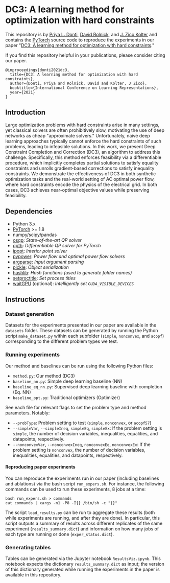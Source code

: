 # DC3: A learning method for optimization with hard constraints

This repository is by 
[Priya L. Donti](https://www.priyadonti.com),
[David Rolnick](https://davidrolnick.com/),
and [J. Zico Kolter](https://zicokolter.com)
and contains the [PyTorch](https://pytorch.org) source code to
reproduce the experiments in our paper
"[DC3: A learning method for optimization with hard constraints](https://openreview.net/forum?id=V1ZHVxJ6dSS)."

If you find this repository helpful in your publications,
please consider citing our paper.

```
@inproceedings{donti2021dc3,
  title={DC3: A learning method for optimization with hard constraints},
  author={Donti, Priya and Rolnick, David and Kolter, J Zico},
  booktitle={International Conference on Learning Representations},
  year={2021}
}
```

## Introduction

Large optimization problems with hard constraints arise in many settings, yet classical solvers are often prohibitively slow, motivating the use of deep networks as cheap "approximate solvers." Unfortunately, naive deep learning approaches typically cannot enforce the hard constraints of such problems, leading to infeasible solutions. In this work, we present Deep Constraint Completion and Correction (DC3), an algorithm to address this challenge. Specifically, this method enforces feasibility via a differentiable procedure, which implicitly completes partial solutions to satisfy equality constraints and unrolls gradient-based corrections to satisfy inequality constraints. We demonstrate the effectiveness of DC3 in both synthetic optimization tasks and the real-world setting of AC optimal power flow, where hard constraints encode the physics of the electrical grid. In both cases, DC3 achieves near-optimal objective values while preserving feasibility.

## Dependencies

+ Python 3.x
+ [PyTorch](https://pytorch.org) >= 1.8
+ numpy/scipy/pandas
+ [osqp](https://osqp.org/): *State-of-the-art QP solver*
+ [qpth](https://github.com/locuslab/qpth): *Differentiable QP solver for PyTorch*
+ [ipopt](https://coin-or.github.io/Ipopt/): *Interior point solver*
+ [pypower](https://pypi.org/project/PYPOWER/): *Power flow and optimal power flow solvers*
+ [argparse](https://docs.python.org/3/library/argparse.html): *Input argument parsing*
+ [pickle](https://docs.python.org/3/library/pickle.html): *Object serialization*
+ [hashlib](https://docs.python.org/3/library/hashlib.html): *Hash functions (used to generate folder names)*
+ [setproctitle](https://pypi.org/project/setproctitle/): *Set process titles*
+ [waitGPU](https://github.com/riceric22/waitGPU) (optional): *Intelligently set `CUDA_VISIBLE_DEVICES`*


## Instructions

### Dataset generation

Datasets for the experiments presented in our paper are available in the `datasets` folder. These datasets can be generated by running the Python script `make_dataset.py` within each subfolder (`simple`, `nonconvex`, and `acopf`) corresponding to the different problem types we test.

### Running experiments

Our method and baselines can be run using the following Python files:
+ `method.py`: Our method (DC3)
+ `baseline_nn.py`: Simple deep learning baseline (NN)
+ `baseline_eq_nn.py`: Supervised deep learning baseline with completion (Eq. NN)
+ `baseline_opt.py`: Traditional optimizers (Optimizer)

See each file for relevant flags to set the problem type and method parameters. Notably:
+ `--probType`: Problem setting to test (`simple`, `nonconvex`, or `acopf57`)
+ `--simpleVar`, `--simpleIneq`, `simpleEq`, `simpleEx`: If the problem setting is `simple`, the number of decision variables, inequalities, equalities, and datapoints, respectively.
+ `--nonconvexVar`, `--nonconvexIneq`, `nonconvexEq`, `nonconvexEx`: If the problem setting is `nonconvex`, the number of decision variables, inequalities, equalities, and datapoints, respectively.

#### Reproducing paper experiments

You can reproduce the experiments run in our paper (including baselines and ablations) via the bash script `run_expers.sh`. For instance, the following commands can be used to run these experiments, 8 jobs at a time:
```
bash run_expers.sh > commands
cat commands | xargs -n1 -P8 -I{} /bin/sh -c "{}"
```

The script `load_results.py` can be run to aggregate these results (both while experiments are running, and after they are done). In particular, this script outputs a summary of results across different replicates of the same experiment (`results_summary.dict`) and information on how many jobs of each type are running or done (`exper_status.dict`).

### Generating tables

Tables can be generated via the Jupyter notebook `ResultsViz.ipynb`. This notebook expects the dictionary `results_summary.dict` as input; the version of this dictionary generated while running the experiments in the paper is available in this repository.
